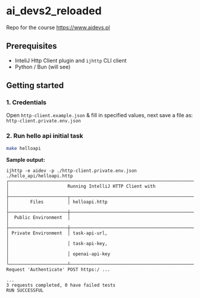 # ai_devs2_reloaded

Repo for the course https://www.aidevs.pl


## Prerequisites

- InteliJ Http Client plugin and `ijhttp` CLI client
- Python / Bun (will see)


## Getting started

### 1. Credentials

Open `http-client.example.json` & fill in specified values, next save a file as: `http-client.private.env.json`


### 2. Run hello api initial task

```bash
make helloapi
```

**Sample output:**
```
ijhttp -e aidev -p ./http-client.private.env.json ./hello_api/helloapi.http
┌─────────────────────────────────────────────────────────────────────────────┐
│                      Running IntelliJ HTTP Client with                      │
├──────────────────────┬──────────────────────────────────────────────────────┤
│        Files         │ helloapi.http                                        │
├──────────────────────┼──────────────────────────────────────────────────────┤
│  Public Environment  │                                                      │
├──────────────────────┼──────────────────────────────────────────────────────┤
│ Private Environment  │ task-api-url,                                        │
│                      │ task-api-key,                                        │
│                      │ openai-api-key                                       │
└──────────────────────┴──────────────────────────────────────────────────────┘
Request 'Authenticate' POST https:/ ...

...
3 requests completed, 0 have failed tests
RUN SUCCESSFUL
```
